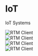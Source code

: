 # IoT
IoT Systems

<img src="https://github.com/rachwal/IoT/img/IoT_Design.png" alt="RTM Client"/>
<br/>
<img src="https://github.com/rachwal/IoT/img/IoT_Home_Lights.png" alt="RTM Client"/>
<br/>
<img src="https://github.com/rachwal/IoT/img/IoT_RT_Middleware.png" alt="RTM Client"/>
<br/>
<img src="https://github.com/rachwal/IoT/img/IoT_Devices.png" alt="RTM Client"/>